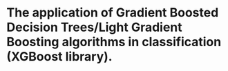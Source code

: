 # The application of Gradient Boosted Decision Trees/Light Gradient Boosting algorithms in classification (XGBoost library).
